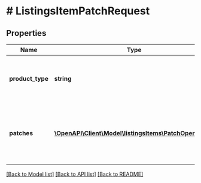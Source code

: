 # # ListingsItemPatchRequest

## Properties

Name | Type | Description | Notes
------------ | ------------- | ------------- | -------------
**product_type** | **string** | The Amazon product type of the listings item. |
**patches** | [**\OpenAPI\Client\Model\listingsItems\PatchOperation[]**](PatchOperation.md) | One or more JSON Patch operations to perform on the listings item. |

[[Back to Model list]](../../README.md#models) [[Back to API list]](../../README.md#endpoints) [[Back to README]](../../README.md)
